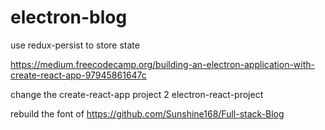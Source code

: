 # electron-blog


use redux-persist to store state

https://medium.freecodecamp.org/building-an-electron-application-with-create-react-app-97945861647c

change the  create-react-app project 2  electron-react-project 

rebuild the font of https://github.com/Sunshine168/Full-stack-Blog

